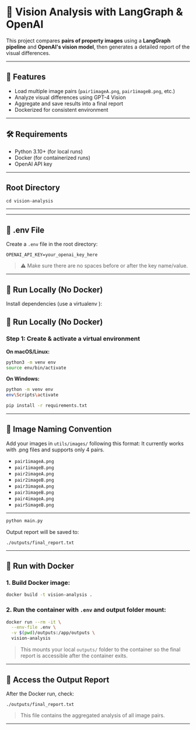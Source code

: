 # 🧠 Vision Analysis with LangGraph & OpenAI

This project compares **pairs of property images** using a **LangGraph pipeline** and **OpenAI's vision model**, then generates a detailed report of the visual differences.

---


## 🚀 Features

- Load multiple image pairs (`pair1imageA.png`, `pair1imageB.png`, etc.)
- Analyze visual differences using GPT-4 Vision
- Aggregate and save results into a final report
- Dockerized for consistent environment

---


## 🛠️ Requirements

- Python 3.10+ (for local runs)
- Docker (for containerized runs)
- OpenAI API key

---
## Root Directory

```env
cd vision-analysis
```
---

---

## 🔐 .env File

Create a `.env` file in the root directory:

```env
OPENAI_API_KEY=your_openai_key_here
```

> ⚠️ Make sure there are no spaces before or after the key name/value.

---

## 🧪 Run Locally (No Docker)

Install dependencies (use a virtualenv ):

## 🧪 Run Locally (No Docker)

### Step 1: Create & activate a virtual environment

**On macOS/Linux:**

```bash
python3 -m venv env
source env/bin/activate
```

**On Windows:**

```bash
python -m venv env
env\Scripts\activate
```


```bash
pip install -r requirements.txt
```
---

## 📸 Image Naming Convention

Add your images in `utils/images/` following this format:
It currently works with .png files and supports only 4 pairs.

- `pair1imageA.png`
- `pair1imageB.png`
- `pair2imageA.png`
- `pair2imageB.png`
- `pair3imageA.png`
- `pair3imageB.png`
- `pair4imageA.png`
- `pair5imageB.png`
---

```bash
python main.py
```

Output report will be saved to:

```
./outputs/final_report.txt
```

---

## 🐳 Run with Docker

### 1. Build Docker image:

```bash
docker build -t vision-analysis .
```

### 2. Run the container with `.env` and output folder mount:

```bash
docker run --rm -it \
  --env-file .env \
  -v $(pwd)/outputs:/app/outputs \
  vision-analysis
```

> This mounts your local `outputs/` folder to the container so the final report is accessible after the container exits.

---

## 📄 Access the Output Report

After the Docker run, check:

```
./outputs/final_report.txt
```

> This file contains the aggregated analysis of all image pairs.

---
